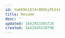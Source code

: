 ```yaml
---
id: Yw6K9k1874r0RDGjPbI4i
title: Resume
desc: ''
updated: 1642953385726
created: 1642945530796
---
```


